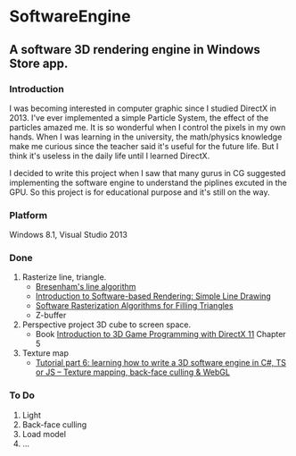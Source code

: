 # SoftwareEngine
## A software 3D rendering engine in Windows Store app.

### Introduction
  I was becoming interested in computer graphic since I studied DirectX in 2013. I've ever implemented a simple Particle System, the effect of the particles amazed me. It is so wonderful when I control the pixels in my own hands. When I was learning in the university, the math/physics knowledge make me curious since the teacher said it's useful for the future life. But I think it's useless in the daily life until I learned DirectX.
  
  I decided to write this project when I saw that many gurus in CG suggested implementing the software engine to understand the piplines excuted in the GPU.  So this project is for educational purpose and it's still on the way.
  
### Platform
  Windows 8.1, Visual Studio 2013
  
### Done
  1. Rasterize line, triangle.
      - [Bresenham's line algorithm](http://en.wikipedia.org/wiki/Bresenham's_line_algorithm)
      - [Introduction to Software-based Rendering: Simple Line Drawing](http://joshbeam.com/articles/simple_line_drawing/)
      - [Software Rasterization Algorithms for Filling Triangles](http://www.sunshine2k.de/coding/java/TriangleRasterization/TriangleRasterization.html)
      - Z-buffer
  2. Perspective project 3D cube to screen space. 
      - Book [Introduction to 3D Game Programming with DirectX 11](http://www.amazon.com/Introduction-3D-Game-Programming-DirectX/dp/1936420228/ref=sr_1_1?ie=UTF8&qid=1429889599&sr=8-1) Chapter 5
  3. Texture map
     - [Tutorial part 6: learning how to write a 3D software engine in C#, TS or JS – Texture mapping, back-face culling & WebGL](http://blogs.msdn.com/b/davrous/archive/2013/07/18/tutorial-part-6-learning-how-to-write-a-3d-software-engine-in-c-ts-or-js-texture-mapping-back-face-culling-amp-webgl.aspx)

### To Do
  1. Light
  2. Back-face culling
  3. Load model
  4. ...
